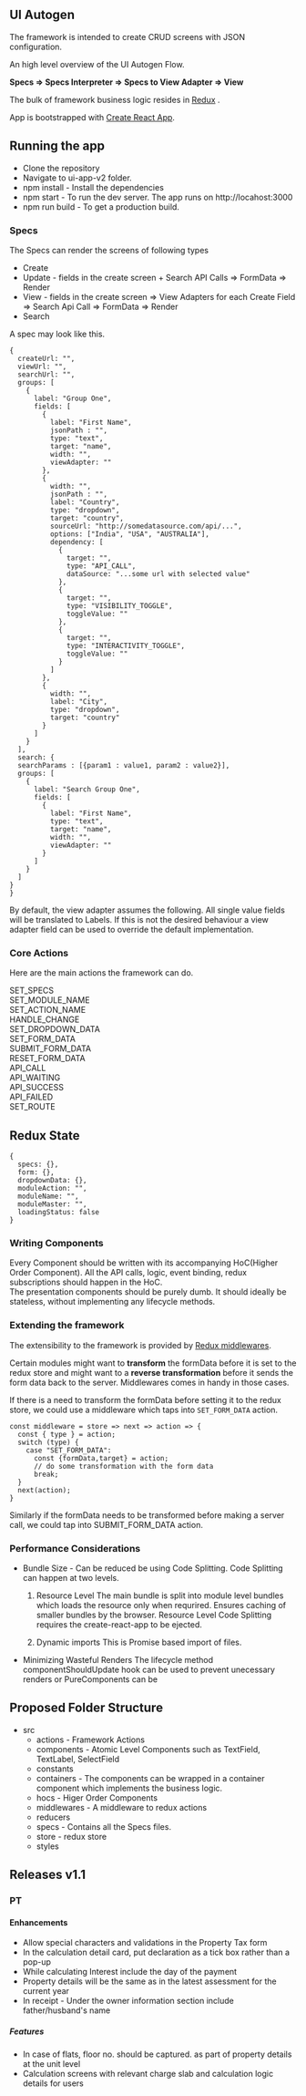 ## UI Autogen

The framework is intended to create CRUD screens with JSON configuration.

An high level overview of the UI Autogen Flow.

**Specs => Specs Interpreter => Specs to View Adapter => View**

The bulk of framework business logic resides in [Redux](https://redux.js.org/) .

App is bootstrapped with [Create React App](https://github.com/facebook/create-react-app).


## Running the app
+ Clone the repository
+ Navigate to ui-app-v2 folder.
+ npm install - Install the dependencies
+ npm start - To run the dev server. The app runs on http://locahost:3000
+ npm run build - To get a production build.


### Specs

The Specs can render the screens of following types

   + Create
   + Update - fields in the create screen + Search API Calls => FormData => Render
   + View - fields in the create screen => View Adapters for each Create Field => Search Api Call => FormData => Render
   + Search

A spec may look like this.
  ```
  {
    createUrl: "",
    viewUrl: "",
    searchUrl: "",
    groups: [
      {
        label: "Group One",
        fields: [
          {
            label: "First Name",
            jsonPath : "",
            type: "text",
            target: "name",
            width: "",
            viewAdapter: ""
          },
          {
            width: "",
            jsonPath : "",
            label: "Country",
            type: "dropdown",
            target: "country",
            sourceUrl: "http://somedatasource.com/api/...",
            options: ["India", "USA", "AUSTRALIA"],
            dependency: [
              {
                target: "",
                type: "API_CALL",
                dataSource: "...some url with selected value"
              },
              {
                target: "",
                type: "VISIBILITY_TOGGLE",
                toggleValue: ""
              },
              {
                target: "",
                type: "INTERACTIVITY_TOGGLE",
                toggleValue: ""
              }
            ]
          },
          {
            width: "",
            label: "City",
            type: "dropdown",
            target: "country"
          }
        ]
      }
    ],
    search: {
    searchParams : [{param1 : value1, param2 : value2}],
    groups: [
      {
        label: "Search Group One",
        fields: [
          {
            label: "First Name",
            type: "text",
            target: "name",
            width: "",
            viewAdapter: ""
          }
        ]
      }
    ]
  }
 }
 ```

By default, the view adapter assumes the following. All single value fields will be translated to Labels. If this is not the desired behaviour a view adapter field can be used to override the default implementation.  

### Core Actions

Here are the main actions the framework can do.

SET_SPECS    
SET_MODULE_NAME   
SET_ACTION_NAME    
HANDLE_CHANGE    
SET_DROPDOWN_DATA   
SET_FORM_DATA  
SUBMIT_FORM_DATA  
RESET_FORM_DATA   
API_CALL  
API_WAITING  
API_SUCCESS  
API_FAILED  
SET_ROUTE  


## Redux State
```
{
  specs: {},
  form: {},
  dropdownData: {},
  moduleAction: "",
  moduleName: "",
  moduleMaster: "",
  loadingStatus: false
}
```


### Writing Components

Every Component should be written with its accompanying HoC(Higher Order Component).
All the API calls, logic, event binding, redux subscriptions should happen in the HoC.  
The presentation components should be purely dumb. It should ideally be stateless, without implementing any lifecycle methods.


### Extending the framework
 The extensibility to the framework is provided by [Redux middlewares](https://redux.js.org/docs/advanced/Middleware.html).

 Certain modules might want to **transform** the formData before it is set to the redux store and might want to a **reverse transformation** before it sends the form data back to the server. Middlewares comes in handy in those cases.

 If there is a need to transform the formData before setting it to the redux store, we could use a middleware which taps into `SET_FORM_DATA` action.

```
const middleware = store => next => action => {
  const { type } = action;
  switch (type) {
    case "SET_FORM_DATA":
      const {formData,target} = action;
      // do some transformation with the form data
      break;
  }
  next(action);
}
```

Similarly if the formData needs to be transformed before making a server call, we could tap into SUBMIT_FORM_DATA action.

### Performance Considerations

+ Bundle Size - Can be reduced be using Code Splitting. Code Splitting can happen at two levels.

    1) Resource Level
        The main bundle is split into module level bundles which loads the resource only when requrired.
        Ensures caching of smaller bundles by the browser.
        Resource Level Code Splitting requires the create-react-app to be ejected.

    2) Dynamic imports
        This is Promise based import of files.

+ Minimizing Wasteful Renders
   The lifecycle method componentShouldUpdate hook can be used to prevent unecessary renders or PureComponents can be


## Proposed Folder Structure

  + src
    + actions - Framework Actions
    + components - Atomic Level Components such as TextField, TextLabel, SelectField
    + constants
    + containers - The components can be wrapped in a container component which implements the business logic.
    + hocs - Higer Order Components
    + middlewares - A middleware to redux actions
    + reducers
    + specs - Contains all the Specs files.
    + store - redux store
    + styles

## Releases v1.1

### PT
#### Enhancements
+ Allow special characters and validations in the Property Tax form
+ In the calculation detail card, put declaration as a tick box rather than a pop-up
+ While calculating Interest include the day of the payment
+ Property details will be the same as in the latest assessment for the current year
+ In receipt - Under the owner information section include father/husband's name

##### Features
+ In case of flats, floor no. should be captured. as part of property details at the unit level
+ Calculation screens with relevant charge slab and calculation logic details for users  

